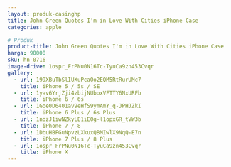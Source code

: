 ```yaml
---
layout: produk-casinghp
title: John Green Quotes I'm in Love With Cities iPhone Case
categories: apple

# Produk
product-title: John Green Quotes I'm in Love With Cities iPhone Case
harga: 90000
sku: hn-0716
image-drive: 1ospr_FrPNu0N16Tc-TyuCa9zn453Cvqr
gallery:
  - url: 199XBuTbSlIUXuPcaOo2EQM5RtRurUMc7
    title: iPhone 5 / 5s / SE
  - url: 1yav6YrjZji4zbijNUboxVFTTY6NxURFb
    title: iPhone 6 / 6s
  - url: 1Goe0D6401av9eHfS9ymAmY_q-JPHJZkI
    title: iPhone 6 Plus / 6s Plus
  - url: 1nozJ1iwNZkyLE1iE0g-l1opxGR_tVW3b
    title: iPhone 7 / 8
  - url: 1DbuHBFGuNpvzLXkuxQBMIwlX9NqQ-E7n
    title: iPhone 7 Plus / 8 Plus
  - url: 1ospr_FrPNu0N16Tc-TyuCa9zn453Cvqr
    title: iPhone X
---
```

